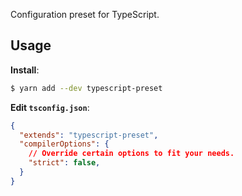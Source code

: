 Configuration preset for TypeScript.

## Usage

**Install**:

```bash
$ yarn add --dev typescript-preset
```

**Edit `tsconfig.json`**:

```tsconfig.json
{
  "extends": "typescript-preset",
  "compilerOptions": {
    // Override certain options to fit your needs.
    "strict": false,
  }
}
```
